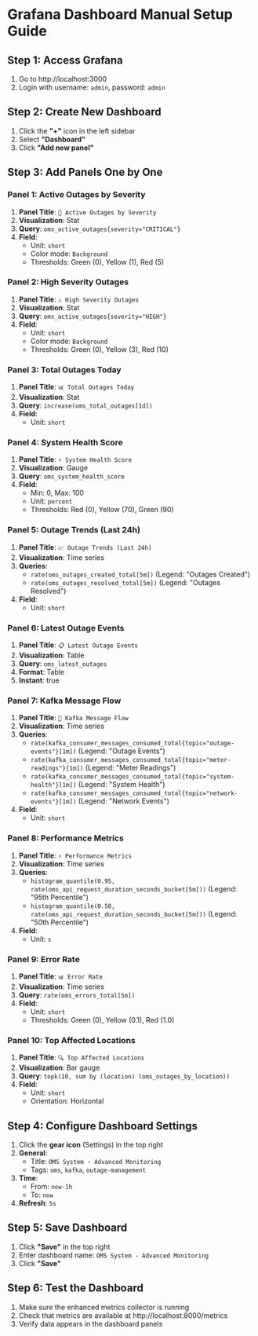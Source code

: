 # Grafana Dashboard Manual Setup Guide

## Step 1: Access Grafana
1. Go to http://localhost:3000
2. Login with username: `admin`, password: `admin`

## Step 2: Create New Dashboard
1. Click the **"+"** icon in the left sidebar
2. Select **"Dashboard"**
3. Click **"Add new panel"**

## Step 3: Add Panels One by One

### Panel 1: Active Outages by Severity
1. **Panel Title**: `🚨 Active Outages by Severity`
2. **Visualization**: Stat
3. **Query**: `oms_active_outages{severity="CRITICAL"}`
4. **Field**: 
   - Unit: `short`
   - Color mode: `Background`
   - Thresholds: Green (0), Yellow (1), Red (5)

### Panel 2: High Severity Outages
1. **Panel Title**: `⚠️ High Severity Outages`
2. **Visualization**: Stat
3. **Query**: `oms_active_outages{severity="HIGH"}`
4. **Field**:
   - Unit: `short`
   - Color mode: `Background`
   - Thresholds: Green (0), Yellow (3), Red (10)

### Panel 3: Total Outages Today
1. **Panel Title**: `📊 Total Outages Today`
2. **Visualization**: Stat
3. **Query**: `increase(oms_total_outages[1d])`
4. **Field**:
   - Unit: `short`

### Panel 4: System Health Score
1. **Panel Title**: `⚡ System Health Score`
2. **Visualization**: Gauge
3. **Query**: `oms_system_health_score`
4. **Field**:
   - Min: 0, Max: 100
   - Unit: `percent`
   - Thresholds: Red (0), Yellow (70), Green (90)

### Panel 5: Outage Trends (Last 24h)
1. **Panel Title**: `📈 Outage Trends (Last 24h)`
2. **Visualization**: Time series
3. **Queries**:
   - `rate(oms_outages_created_total[5m])` (Legend: "Outages Created")
   - `rate(oms_outages_resolved_total[5m])` (Legend: "Outages Resolved")
4. **Field**:
   - Unit: `short`

### Panel 6: Latest Outage Events
1. **Panel Title**: `📋 Latest Outage Events`
2. **Visualization**: Table
3. **Query**: `oms_latest_outages`
4. **Format**: Table
5. **Instant**: true

### Panel 7: Kafka Message Flow
1. **Panel Title**: `🔄 Kafka Message Flow`
2. **Visualization**: Time series
3. **Queries**:
   - `rate(kafka_consumer_messages_consumed_total{topic="outage-events"}[1m])` (Legend: "Outage Events")
   - `rate(kafka_consumer_messages_consumed_total{topic="meter-readings"}[1m])` (Legend: "Meter Readings")
   - `rate(kafka_consumer_messages_consumed_total{topic="system-health"}[1m])` (Legend: "System Health")
   - `rate(kafka_consumer_messages_consumed_total{topic="network-events"}[1m])` (Legend: "Network Events")
4. **Field**:
   - Unit: `short`

### Panel 8: Performance Metrics
1. **Panel Title**: `⚡ Performance Metrics`
2. **Visualization**: Time series
3. **Queries**:
   - `histogram_quantile(0.95, rate(oms_api_request_duration_seconds_bucket[5m]))` (Legend: "95th Percentile")
   - `histogram_quantile(0.50, rate(oms_api_request_duration_seconds_bucket[5m]))` (Legend: "50th Percentile")
4. **Field**:
   - Unit: `s`

### Panel 9: Error Rate
1. **Panel Title**: `📊 Error Rate`
2. **Visualization**: Time series
3. **Query**: `rate(oms_errors_total[5m])`
4. **Field**:
   - Unit: `short`
   - Thresholds: Green (0), Yellow (0.1), Red (1.0)

### Panel 10: Top Affected Locations
1. **Panel Title**: `🔍 Top Affected Locations`
2. **Visualization**: Bar gauge
3. **Query**: `topk(10, sum by (location) (oms_outages_by_location))`
4. **Field**:
   - Unit: `short`
   - Orientation: Horizontal

## Step 4: Configure Dashboard Settings
1. Click the **gear icon** (Settings) in the top right
2. **General**:
   - Title: `OMS System - Advanced Monitoring`
   - Tags: `oms`, `kafka`, `outage-management`
3. **Time**:
   - From: `now-1h`
   - To: `now`
4. **Refresh**: `5s`

## Step 5: Save Dashboard
1. Click **"Save"** in the top right
2. Enter dashboard name: `OMS System - Advanced Monitoring`
3. Click **"Save"**

## Step 6: Test the Dashboard
1. Make sure the enhanced metrics collector is running
2. Check that metrics are available at http://localhost:8000/metrics
3. Verify data appears in the dashboard panels
